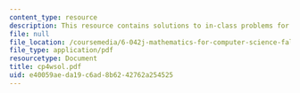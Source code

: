 ```yaml
---
content_type: resource
description: This resource contains solutions to in-class problems for week 4, wednesday.
file: null
file_location: /coursemedia/6-042j-mathematics-for-computer-science-fall-2005/e40059aeda19c6ad8b6242762a254525_cp4wsol.pdf
file_type: application/pdf
resourcetype: Document
title: cp4wsol.pdf
uid: e40059ae-da19-c6ad-8b62-42762a254525
---
```

